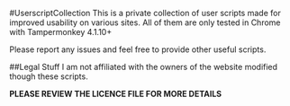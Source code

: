 #UserscriptCollection
This is a private collection of user scripts made for improved usability on various sites.
All of them are only tested in Chrome with Tampermonkey 4.1.10+

Please report any issues and feel free to provide other useful scripts.

##Legal Stuff
I am not affiliated with the owners of the website modified though these scripts.

**PLEASE REVIEW THE LICENCE FILE FOR MORE DETAILS**
